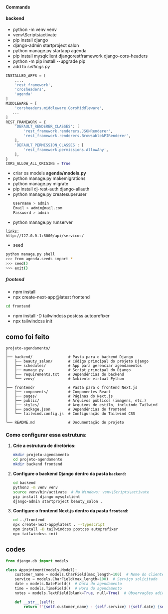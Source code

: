 #### Commands

#### backend

- python -m venv venv
- venv\Scripts\activate
- pip install django
- django-admin startproject salon
-  python manage.py startapp agenda
- pip install mysqlclient djangorestframework django-cors-headers
- python -m pip install --upgrade pip
- add to *settings.py*
``` py
INSTALLED_APPS = [
    ...,
    'rest_framework',
    'crosheaders',
    'agenda'
]
MIDDLEWARE = [
    'corsheaders.middleware.CorsMiddleware',
   ...
]
REST_FRAMEWORK = {
    'DEFAULT_RENDERER_CLASSES': [
        'rest_framework.renderers.JSONRenderer',
        'rest_framework.renderers.BrowsableAPIRenderer',
    ],
    'DEFAULT_PERMISSION_CLASSES': [
        'rest_framework.permissions.AllowAny',
    ],
}
CORS_ALLOW_ALL_ORIGINS = True
```
- criar os models **agenda/models.py** 
- python manage.py makemigrations
- python manage.py migrate
- pip install dj-rest-auth django-allauth
- python manage.py createsuperuser
  ``` bash
  Username > admin
  Email > admin@mail.com
  Password > admin
  ```
- python manage.py runserver
```
links:
http://127.0.0.1:8000/api/servicos/

```
- seed
``` bash
python manage.py shell
>>> from agenda.seeds import *
>>> seed()
>>> exit()
```

##### frontend
- npm install
- npx create-next-app@latest frontend
``` bash
cd frontend
```
- npm install -D tailwindcss postcss autoprefixer
- npx tailwindcss init




## como foi feito

```
projeto-agendamento/
│
├── backend/                # Pasta para o backend Django
│   ├── beauty_salon/       # Código principal do projeto Django
│   ├── schedules/          # App para gerenciar agendamentos
│   ├── manage.py           # Script principal do Django
│   ├── requirements.txt    # Dependências do backend
│   └── venv/               # Ambiente virtual Python
│
├── frontend/               # Pasta para o frontend Next.js
│   ├── components/         # Componentes React
│   ├── pages/              # Páginas do Next.js
│   ├── public/             # Arquivos públicos (imagens, etc.)
│   ├── styles/             # Arquivos de estilo, incluindo Tailwind
│   ├── package.json        # Dependências do frontend
│   └── tailwind.config.js  # Configuração do Tailwind CSS
│
└── README.md               # Documentação do projeto
```

### Como configurar essa estrutura:

1. **Crie a estrutura de diretórios:**
   ```bash
   mkdir projeto-agendamento
   cd projeto-agendamento
   mkdir backend frontend
   ```

2. **Configure o backend Django dentro da pasta `backend`:**
   ```bash
   cd backend
   python3 -m venv venv
   source venv/bin/activate  # No Windows: venv\Scripts\activate
   pip install django mysqlclient
   django-admin startproject beauty_salon .
   ```

3. **Configure o frontend Next.js dentro da pasta `frontend`:**
   ```bash
   cd ../frontend
   npx create-next-app@latest . --typescript
   npm install -D tailwindcss postcss autoprefixer
   npx tailwindcss init
   ```

## codes

``` py
from django.db import models

class Appointment(models.Model):
    customer_name = models.CharField(max_length=100)  # Nome do cliente
    service = models.CharField(max_length=100)  # Serviço solicitado
    date = models.DateField()  # Data do agendamento
    time = models.TimeField()  # Hora do agendamento
    notes = models.TextField(blank=True, null=True)  # Observações adicionais

    def __str__(self):
        return f"{self.customer_name} - {self.service} ({self.date} {self.time})"

```

